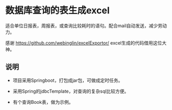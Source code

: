 # 数据库查询的表生成excel

适合单位日报表，周报表，或查询比较耗时的语句。配合mail自动发送，减少劳动力。

感谢 https://github.com/webinglin/excelExportor/  excel生成的代码借用这位大神。

## 说明

- 项目采用Springboot，打包成jar包，可做成定时任务。

- 采用Spring的jdbcTemplate，对查询的复杂sql比较方便。

- 有个查询Book表，做为示例。

  
